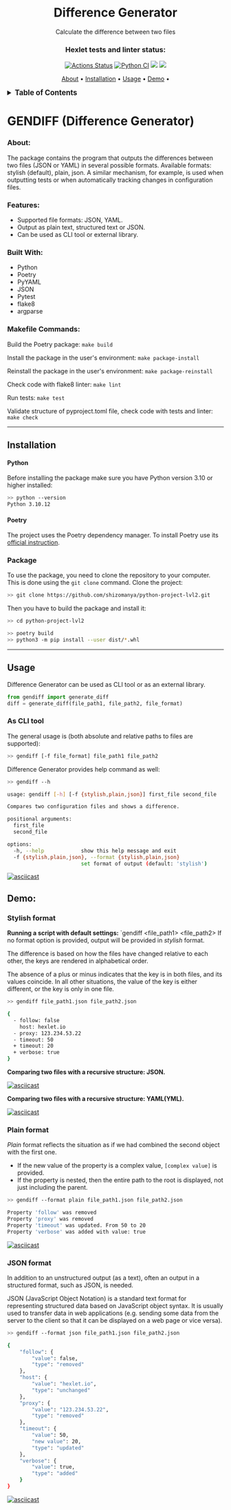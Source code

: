 <div align="center">
<h1>Difference Generator</h1>

<p>
Calculate the difference between two files
</p>

### Hexlet tests and linter status:
[![Actions Status](https://github.com/shizomanya/python-project-50/actions/workflows/hexlet-check.yml/badge.svg)](https://github.com/shizomanya/python-project-50/actions)
[![Python CI](https://github.com/shizomanya/python-project-50/actions/workflows/main.yml/badge.svg)](https://github.com/shizomanya/python-project-50/actions/workflows/main.yml)
<a href="https://codeclimate.com/github/shizomanya/python-project-lvl2/maintainability"><img src="https://api.codeclimate.com/v1/badges/6528a021231449c7b4a7/maintainability" /></a>
<a href="https://codeclimate.com/github/shizomanya/python-project-lvl2/test_coverage"><img src="https://api.codeclimate.com/v1/badges/6528a021231449c7b4a7/test_coverage" /></a>

<p>
<a href="#about">About</a> •
<a href="#installation">Installation</a> •
<a href="#usage">Usage</a> •
<a href="#demo">Demo</a> •
</p>
</div>

<details><summary style="font-size:larger;"><b>Table of Contents</b></summary>

* [About](#about)
  * [Features](#features)
  * [Built With](#built-with)
  * [Makefile Commands](#makefile-commands)
* [Installation](#installation)
  * [Package](#package)
* [Usage](#usage)
* [Demo](#demo)
  * [Stylish format](#stylish-format)
  * [Plain format](#plain-format)
  * [JSON format](#json-format)

</details>

# GENDIFF (Difference Generator)
### About:
The package contains the program that outputs the differences between two files (JSON or YAML) in several possible formats.
Available formats: stylish (default), plain, json. A similar mechanism, for example, is used when outputting tests or when automatically tracking changes in configuration files.
### Features:

* Supported file formats: JSON, YAML.
* Output as plain text, structured text or JSON.
* Can be used as CLI tool or external library.

### Built With:

* Python
* Poetry
* PyYAML
* JSON
* Pytest
* flake8
* argparse

### Makefile Commands:

Build the Poetry package: ```make build```

Install the package in the user's environment: ```make package-install```

Reinstall the package in the user's environment: ```make package-reinstall```

Check code with flake8 linter: ```make lint```

Run tests: ```make test```

Validate structure of pyproject.toml file, check code with tests and linter: ```make check```

---

## Installation

#### Python

Before installing the package make sure you have Python version 3.10 or higher installed:

```bash
>> python --version
Python 3.10.12
```

#### Poetry

The project uses the Poetry dependency manager. To install Poetry use its [official instruction](https://python-poetry.org/docs/#installation).

### Package

To use the package, you need to clone the repository to your computer. This is done using the ```git clone``` command. Clone the project:

```bash
>> git clone https://github.com/shizomanya/python-project-lvl2.git
```

Then you have to build the package and install it:

```bash
>> cd python-project-lvl2
```

```bash
>> poetry build
>> python3 -m pip install --user dist/*.whl
```

---

## Usage

Difference Generator can be used as CLI tool or as an external library.

```python
from gendiff import generate_diff
diff = generate_diff(file_path1, file_path2, file_format)
```
### As CLI tool

The general usage is (both absolute and relative paths to files are supported):

```bash
>> gendiff [-f file_format] file_path1 file_path2
```

Difference Generator provides help command as well:

```bash
>> gendiff --h

usage: gendiff [-h] [-f {stylish,plain,json}] first_file second_file

Compares two configuration files and shows a difference.

positional arguments:
  first_file
  second_file

options:
  -h, --help            show this help message and exit
  -f {stylish,plain,json}, --format {stylish,plain,json}
                        set format of output (default: 'stylish')
```
[![asciicast](https://asciinema.org/a/gMh0PLOkydsTaMlcbqxGAgG7h.svg)](https://asciinema.org/a/gMh0PLOkydsTaMlcbqxGAgG7h)
## Demo:
### **Stylish format**
**Running a script with default settings:** `gendiff <file_path1> <file_path2>
If no format option is provided, output will be provided in _stylish_ format.

The difference is based on how the files have changed relative to each other, the keys are rendered in alphabetical order.

The absence of a plus or minus indicates that the key is in both files, and its values coincide. In all other situations, the value of the key is either different, or the key is only in one file.

```bash
>> gendiff file_path1.json file_path2.json

{
  - follow: false
    host: hexlet.io
  - proxy: 123.234.53.22
  - timeout: 50
  + timeout: 20
  + verbose: true
}
```

**Comparing two files with a recursive structure: JSON.**

[![asciicast](https://asciinema.org/a/navH14NXTpHdp8sk9NCljU0Sh.svg)](https://asciinema.org/a/navH14NXTpHdp8sk9NCljU0Sh)

**Comparing two files with a recursive structure: YAML(YML).**

[![asciicast](https://asciinema.org/a/NOGewkSqrHp4Fnu4tNeSmTRYI.svg)](https://asciinema.org/a/NOGewkSqrHp4Fnu4tNeSmTRYI)


### **Plain format**
_Plain_ format reflects the situation as if we had combined the second object with the first one.

* If the new value of the property is a complex value, ```[complex value]``` is provided.
* If the property is nested, then the entire path to the root is displayed, not just including the parent.

```bash
>> gendiff --format plain file_path1.json file_path2.json

Property 'follow' was removed
Property 'proxy' was removed
Property 'timeout' was updated. From 50 to 20
Property 'verbose' was added with value: true
```

[![asciicast](https://asciinema.org/a/3An1lox6Dy9CxmWp6sggqMPlL.svg)](https://asciinema.org/a/3An1lox6Dy9CxmWp6sggqMPlL)

### **JSON format**

In addition to an unstructured output (as a text), often an output in a structured format, such as JSON, is needed.

JSON (JavaScript Object Notation) is a standard text format for representing structured data based on JavaScript object syntax. It is usually used to transfer data in web applications (e.g. sending some data from the server to the client so that it can be displayed on a web page or vice versa).

```bash
>> gendiff --format json file_path1.json file_path2.json

{
    "follow": {
        "value": false,
        "type": "removed"
    },
    "host": {
        "value": "hexlet.io",
        "type": "unchanged"
    },
    "proxy": {
        "value": "123.234.53.22",
        "type": "removed"
    },
    "timeout": {
        "value": 50,
        "new value": 20,
        "type": "updated"
    },
    "verbose": {
        "value": true,
        "type": "added"
    }
}
```
[![asciicast](https://asciinema.org/a/kvOjLQ2YQwHQBpNsGov49XCuc.svg)](https://asciinema.org/a/kvOjLQ2YQwHQBpNsGov49XCuc)
